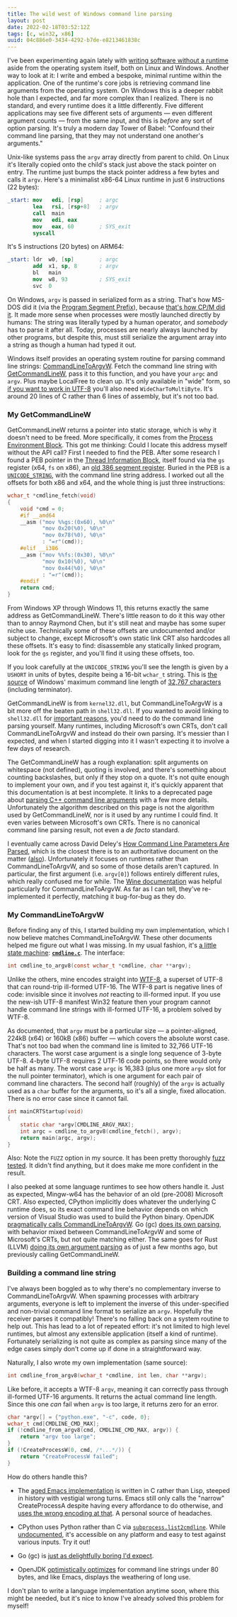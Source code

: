 ```yaml
---
title: The wild west of Windows command line parsing
layout: post
date: 2022-02-18T03:52:12Z
tags: [c, win32, x86]
uuid: 04c886e0-3434-4292-b7de-e8213461838c
---
```


I've been experimenting again lately with [writing software without a
runtime][fs] aside from the operating system itself, both on Linux and
Windows. Another way to look at it: I write and embed a bespoke, minimal
runtime within the application. One of the runtime's core jobs is
retrieving command line arguments from the operating system. On Windows
this is a deeper rabbit hole than I expected, and far more complex than I
realized. There is no standard, and every runtime does it a little
differently. Five different applications may see five different sets of
arguments — even different argument counts — from the same input, and this
is *before* any sort of option parsing. It's truly a modern day Tower of
Babel: "Confound their command line parsing, that they may not understand
one another's arguments."

Unix-like systems pass the `argv` array directly from parent to child. On
Linux it's literally copied onto the child's stack just above the stack
pointer on entry. The runtime just bumps the stack pointer address a few
bytes and calls it `argv`. Here's a minimalist x86-64 Linux runtime in
just 6 instructions (22 bytes):

```nasm
_start: mov   edi, [rsp]     ; argc
        lea   rsi, [rsp+8]   ; argv
        call  main
        mov   edi, eax
        mov   eax, 60        ; SYS_exit
        syscall
```

It's 5 instructions (20 bytes) on ARM64:

```nasm
_start: ldr  w0, [sp]        ; argc
        add  x1, sp, 8       ; argv
        bl   main
        mov  w8, 93          ; SYS_exit
        svc  0
```

On Windows, `argv` is passed in serialized form as a string. That's how
MS-DOS did it (via the [Program Segment Prefix][psp]), because [that's how
CP/M did it][cpm]. It made more sense when processes were mostly launched
directly by humans: The string was literally typed by a human operator,
and *somebody* has to parse it after all. Today, processes are nearly
always launched by other programs, but despite this, must still serialize
the argument array into a string as though a human had typed it out.

Windows itself provides an operating system routine for parsing command
line strings: [CommandLineToArgvW][cl2a]. Fetch the command line string
with [GetCommandLineW][gcl], pass it to this function, and you have your
`argc` and `argv`. Plus maybe LocalFree to clean up. It's only available
in "wide" form, so [if you want to work in UTF-8][ws] you'll also need
`WideCharToMultiByte`. It's around 20 lines of C rather than 6 lines of
assembly, but it's not too bad.

### My GetCommandLineW

GetCommandLineW returns a pointer into static storage, which is why it
doesn't need to be freed. More specifically, it comes from the [Process
Environment Block][peb]. This got me thinking: Could I locate this address
myself without the API call? First I needed to find the PEB. After some
research I found a PEB pointer in the [Thread Information Block][tib],
itself found via the `gs` register (x64, `fs` on x86), an [old 386 segment
register][seg]. Buried in the PEB is a [`UNICODE_STRING`][us], with the
command line string address. I worked out all the offsets for both x86 and
x64, and the whole thing is just three instructions:

```c
wchar_t *cmdline_fetch(void)
{
    void *cmd = 0;
    #if __amd64
    __asm ("mov %%gs:(0x60), %0\n"
           "mov 0x20(%0), %0\n"
           "mov 0x78(%0), %0\n"
           : "=r"(cmd));
    #elif __i386
    __asm ("mov %%fs:(0x30), %0\n"
           "mov 0x10(%0), %0\n"
           "mov 0x44(%0), %0\n"
           : "=r"(cmd));
    #endif
    return cmd;
}
```

From Windows XP through Windows 11, this returns exactly the same address
as GetCommandLineW. There's little reason to do it this way other than to
annoy Raymond Chen, but it's still neat and maybe has some super niche
use. Technically some of these offsets are undocumented and/or subject to
change, except Microsoft's own static link CRT also hardcodes all these
offsets. It's easy to find: disassemble any statically linked program,
look for the `gs` register, and you'll find it using these offsets, too.

If you look carefully at the `UNICODE_STRING` you'll see the length is
given by a `USHORT` in units of bytes, despite being a 16-bit `wchar_t`
string. This is [the source][src] of Windows' maximum command line length
of [32,767 characters][cp] (including terminator).

GetCommandLineW is from `kernel32.dll`, but CommandLineToArgvW is a bit
more off the beaten path in `shell32.dll`. If you wanted to avoid linking
to `shell32.dll` for [important reasons][shell32], you'd need to do the
command line parsing yourself. Many runtimes, including Microsoft's own
CRTs, don't call CommandLineToArgvW and instead do their own parsing. It's
messier than I expected, and when I started digging into it I wasn't
expecting it to involve a few days of research.

The GetCommandLineW has a rough explanation: split arguments on whitespace
(not defined), quoting is involved, and there's something about counting
backslashes, but only if they stop on a quote. It's not quite enough to
implement your own, and if you test against it, it's quickly apparent that
this documentation is at best incomplete. It links to a deprecated page
about [parsing C++ command line arguments][pcl] with a few more details.
Unfortunately the algorithm described on this page is not the algorithm
used by GetCommandLineW, nor is it used by any runtime I could find. It
even varies between Microsoft's own CRTs. There is no canonical command
line parsing result, not even a *de facto* standard.

I eventually came across David Deley's [How Command Line Parameters Are
Parsed][dd], which is the closest there is to an authoritative document on
the matter ([also][also]). Unfortunately it focuses on runtimes rather
than CommandLineToArgvW, and so some of those details aren't captured. In
particular, the first argument (i.e. `argv[0]`) follows entirely different
rules, which really confused me for while. The [Wine documentation][wine]
was helpful particularly for CommandLineToArgvW. As far as I can tell,
they've re-implemented it perfectly, matching it bug-for-bug as they do.

### My CommandLineToArgvW

Before finding any of this, I started building my own implementation,
which I now believe matches CommandLineToArgvW. These other documents
helped me figure out what I was missing. In my usual fashion, it's [a
little state machine][sm]: **[`cmdline.c`][mine]**. The interface:

```c
int cmdline_to_argv8(const wchar_t *cmdline, char **argv);
```

Unlike the others, mine encodes straight into [WTF-8][wtf8], a superset of
UTF-8 that can round-trip ill-formed UTF-16. The WTF-8 part is negative
lines of code: invisible since it involves *not* reacting to ill-formed
input. If you use the new-ish UTF-8 manifest Win32 feature then your
program cannot handle command line strings with ill-formed UTF-16, a
problem solved by WTF-8.

As documented, that `argv` must be a particular size — a pointer-aligned,
224kB (x64) or 160kB (x86) buffer — which covers the absolute worst case.
That's not too bad when the command line is limited to 32,766 UTF-16
characters. The worst case argument is a single long sequence of 3-byte
UTF-8. 4-byte UTF-8 requires 2 UTF-16 code points, so there would only be
half as many. The worst case `argc` is 16,383 (plus one more `argv` slot
for the null pointer terminator), which is one argument for each pair of
command line characters. The second half (roughly) of the `argv` is
actually used as a `char` buffer for the arguments, so it's all a single,
fixed allocation. There is no error case since it cannot fail.

```c
int mainCRTStartup(void)
{
    static char *argv[CMDLINE_ARGV_MAX];
    int argc = cmdline_to_argv8(cmdline_fetch(), argv);
    return main(argc, argv);
}
```

Also: Note the `FUZZ` option in my source. It has been pretty thoroughly
[fuzz tested][fuzz]. It didn't find anything, but it does make me more
confident in the result.

I also peeked at some language runtimes to see how others handle it. Just
as expected, Mingw-w64 has the behavior of an old (pre-2008) Microsoft
CRT. Also expected, CPython implicitly does whatever the underlying C
runtime does, so its exact command line behavior depends on which version
of Visual Studio was used to build the Python binary. OpenJDK
[pragmatically calls CommandLineToArgvW][jdk]. Go (gc) [does its own
parsing][go], with behavior mixed between CommandLineToArgvW and some of
Microsoft's CRTs, but not quite matching either. The same goes for Rust
(LLVM) [doing its own argument parsing][rust] as of just a few months ago,
but previously calling GetCommandLineW.

### Building a command line string

I've always been boggled as to why there's no complementary inverse to
CommandLineToArgvW. When spawning processes with arbitrary arguments,
everyone is left to implement the inverse of this under-specified and
non-trivial command line format to serialize an `argv`. Hopefully the
receiver parses it compatibly! There's no falling back on a system routine
to help out. This has lead to a lot of repeated effort: it's not limited
to high level runtimes, but almost any extensible application (itself a
kind of runtime). Fortunately serializing is not quite as complex as
parsing since many of the edge cases simply don't come up if done in a
straightforward way.

Naturally, I also wrote my own implementation (same source):

```c
int cmdline_from_argv8(wchar_t *cmdline, int len, char **argv);
```

Like before, it accepts a WTF-8 `argv`, meaning it can correctly pass
through ill-formed UTF-16 arguments. It returns the actual command line
length. Since this one *can* fail when `argv` is too large, it returns
zero for an error.

```c
char *argv[] = {"python.exe", "-c", code, 0};
wchar_t cmd[CMDLINE_CMD_MAX];
if (!cmdline_from_argv8(cmd, CMDLINE_CMD_MAX, argv)) {
    return "argv too large";
}
if (!CreateProcessW(0, cmd, /*...*/)) {
    return "CreateProcessW failed";
}
```

How do others handle this?

* The [aged Emacs implementation][emacs] is written in C rather than Lisp,
  steeped in history with vestigial wrong turns. Emacs still only calls
  the "narrow" CreateProcessA despite having every affordance to do
  otherwise, and [uses the wrong encoding at that][esql]. A personal
  source of headaches.

* CPython uses Python rather than C via [`subprocess.list2cmdline`][py].
  While [undocumented][undoc], it's accessible on any platform and easy to
  test against various inputs. Try it out!

* Go (gc) is [just as delightfully boring I'd expect][go2].

* OpenJDK [optimistically optimizes][jdk2] for command line strings under
  80 bytes, and like Emacs, displays the weathering of long use.

I don't plan to write a language implementation anytime soon, where this
might be needed, but it's nice to know I've already solved this problem
for myself!

[also]: https://web.archive.org/web/20210615061518/http://www.windowsinspired.com/how-a-windows-programs-splits-its-command-line-into-individual-arguments/
[cl2a]: https://docs.microsoft.com/en-us/windows/win32/api/shellapi/nf-shellapi-commandlinetoargvw
[cp]: https://docs.microsoft.com/en-us/windows/win32/api/processthreadsapi/nf-processthreadsapi-createprocessw
[cpm]: http://www.gaby.de/cpm/manuals/archive/cpm22htm/ch5.htm
[dd]: https://daviddeley.com/autohotkey/parameters/parameters.htm
[emacs]: https://git.savannah.gnu.org/cgit/emacs.git/tree/src/w32proc.c?h=emacs-27.2#n2009
[esql]: https://github.com/skeeto/emacsql/issues/77#issuecomment-887125675
[fs]: /blog/2016/01/31/
[fuzz]: /blog/2019/01/25/
[gcl]: https://docs.microsoft.com/en-us/windows/win32/api/processenv/nf-processenv-getcommandlinew
[go2]: https://go.googlesource.com/go/+/refs/tags/go1.17.7/src/syscall/exec_windows.go#101
[go]: https://go.googlesource.com/go/+/refs/tags/go1.17.7/src/os/exec_windows.go#115
[jdk2]: https://github.com/openjdk/jdk/blob/jdk-17%2B35/src/java.base/windows/classes/java/lang/ProcessImpl.java#L229
[jdk]: https://github.com/openjdk/jdk/blob/jdk-17+35/src/jdk.jpackage/windows/native/common/WinSysInfo.cpp#L141
[mine]: https://github.com/skeeto/scratch/blob/master/misc/cmdline.c#L27
[pcl]: https://docs.microsoft.com/en-us/previous-versions/17w5ykft(v=vs.85)
[peb]: https://docs.microsoft.com/en-us/windows/win32/api/winternl/ns-winternl-peb
[psp]: https://en.wikipedia.org/wiki/Program_Segment_Prefix
[py]: https://github.com/python/cpython/blob/3.10/Lib/subprocess.py#L529
[rust]: https://github.com/rust-lang/rust/blob/b17226fcc/library/std/src/sys/windows/args.rs#L35
[seg]: https://en.wikipedia.org/wiki/X86_memory_segmentation
[shell32]: https://randomascii.wordpress.com/2018/12/03/a-not-called-function-can-cause-a-5x-slowdown/
[sm]: /blog/2020/12/31/
[src]: https://devblogs.microsoft.com/oldnewthing/20031210-00/?p=41553
[tib]: https://en.wikipedia.org/wiki/Win32_Thread_Information_Block
[undoc]: https://bugs.python.org/issue10838
[us]: https://docs.microsoft.com/en-us/windows/win32/api/subauth/ns-subauth-unicode_string
[wine]: https://source.winehq.org/git/wine.git/blob/5a66eab72:/dlls/shcore/main.c#l264
[ws]: /blog/2021/12/30/
[wtf8]: https://simonsapin.github.io/wtf-8/
